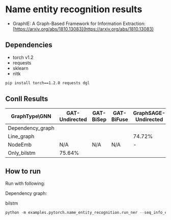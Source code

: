 Name entity recognition results
============


- GraphIE: A Graph-Based Framework for Information Extraction: [https://arxiv.org/abs/1810.13083](https://arxiv.org/abs/1810.13083)



Dependencies
------------
- torch v1.2
- requests
- sklearn
- nltk

```bash
pip install torch==1.2.0 requests dgl
```



Conll Results
-------

| GraphType\GNN  | GAT-Undirected   |  GAT-BiSep    | GAT-BiFuse   | GraphSAGE-Undirected   |  GraphSAGE-BiSep    | GraphSAGE-BiFuse   |  GGNN-Undirected   |  GGNN-BiSep    | GGNN-BiFuse   | 
| ------------- |  -------------| ------------- |  -------------|  ------------- | ------------- |  -------------| ------------- | -------------  | ------------- |  
| Dependency_graph     |   |   |  |  |  |    |  | |   |
| Line_graph        |   |   |  |74.72%|74.40%|73.10%|76.13%| |75.75%|
| NodeEmb | N/A  | N/A | N/A | - | - | -  |  | - |  - |
|Only_bilstm| 75.64%|






How to run
----------

Run with following:


Dependency graph:

bilstm
```python
python -m examples.pytorch.name_entity_recognition.run_ner --seq_info_encode_strategy bilstm  --graph_type line_graph --gpu 0 --init_hidden_size 300 --lstm_hidden_size 80 --drop 0.2 --lr 0.01 --batch_size 150
```






